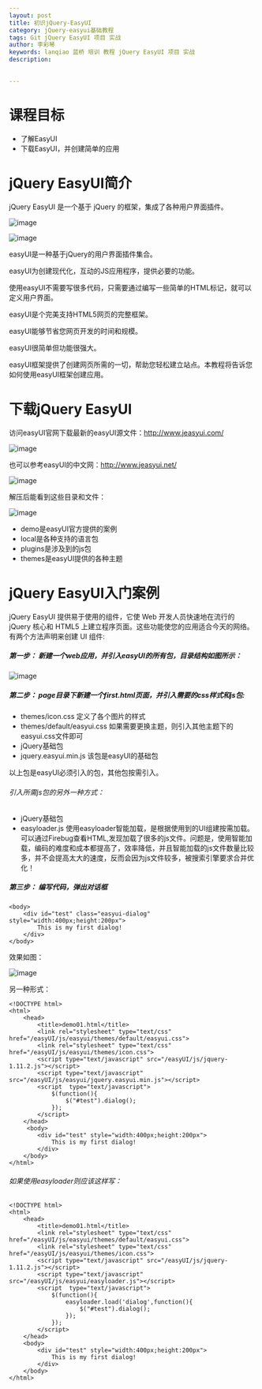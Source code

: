 ```yaml
---
layout: post  
title: 初识jQuery-EasyUI   
category: jQuery-easyui基础教程  
tags: Git jQuery EasyUI 项目 实战  
author: 李彩琴  
keywords: lanqiao 蓝桥 培训 教程 jQuery EasyUI 项目 实战  
description:
  

---
```

# 课程目标

- 了解EasyUI
- 下载EasyUI，并创建简单的应用


# jQuery EasyUI简介

jQuery EasyUI 是一个基于 jQuery 的框架，集成了各种用户界面插件。  

![image](http://i.imgur.com/w4DOMiL.png) 

![image](http://i.imgur.com/4tmvcjN.png)

easyUI是一种基于jQuery的用户界面插件集合。

easyUI为创建现代化，互动的JS应用程序，提供必要的功能。

使用easyUI不需要写很多代码，只需要通过编写一些简单的HTML标记，就可以定义用户界面。

easyUI是个完美支持HTML5网页的完整框架。

easyUI能够节省您网页开发的时间和规模。

easyUI很简单但功能很强大。

easyUI框架提供了创建网页所需的一切，帮助您轻松建立站点。本教程将告诉您如何使用easyUI框架创建应用。


# 下载jQuery EasyUI  

访问easyUI官网下载最新的easyUI源文件：http://www.jeasyui.com/   
 
![image](http://i.imgur.com/oFHGavp.png) 

也可以参考easyUI的中文网：http://www.jeasyui.net/   

![image](http://i.imgur.com/WMB3LAN.png)

解压后能看到这些目录和文件：  

![image](http://i.imgur.com/OKUnaaP.png)

- demo是easyUI官方提供的案例
- local是各种支持的语言包
- plugins是涉及到的js包
- themes是easyUI提供的各种主题  


# jQuery EasyUI入门案例

jQuery EasyUI 提供易于使用的组件，它使 Web 开发人员快速地在流行的 jQuery 核心和 HTML5 上建立程序页面。这些功能使您的应用适合今天的网络。有两个方法声明来创建 UI 组件:

##### 第一步： 新建一个web应用，并引入easyUI的所有包，目录结构如图所示： 

![image](http://i.imgur.com/k9TXxof.png) 

##### 第二步： page目录下新建一个first.html页面，并引入需要的css样式和js包:

- themes/icon.css 定义了各个图片的样式
- themes/default/easyui.css 如果需要更换主题，则引入其他主题下的easyui.css文件即可
- jQuery基础包
- jquery.easyui.min.js 该包是easyUI的基础包 

以上包是easyUI必须引入的包，其他包按需引入。

###### 引入所需js包的另外一种方式：

- jQuery基础包
- easyloader.js 使用easyloader智能加载，是根据使用到的UI组建按需加载。可以通过Firebug查看HTML,发现加载了很多的js文件。问题是，使用智能加载，编码的难度和成本都提高了，效率降低，并且智能加载的js文件数量比较多，并不会提高太大的速度，反而会因为js文件较多，被搜索引擎要求合并优化！ 

##### 第三步： 编写代码，弹出对话框  

```
<body>     
	<div id="test" class="easyui-dialog" style="width:400px;height:200px">   
		This is my first dialog!    
	</div>    
</body>   
```


效果如图：  

![image](http://i.imgur.com/3IBcY9c.png)

另一种形式：   

```
<!DOCTYPE html>  
<html>  
	<head>  
		<title>demo01.html</title>  
    	<link rel="stylesheet" type="text/css" href="/easyUI/js/easyui/themes/default/easyui.css">  
		<link rel="stylesheet" type="text/css" href="/easyUI/js/easyui/themes/icon.css">  
		<script type="text/javascript" src="/easyUI/js/jquery-1.11.2.js"></script>  
		<script type="text/javascript" src="/easyUI/js/easyui/jquery.easyui.min.js"></script>  
		<script  type="text/javascript">    
			$(function(){  
				$("#test").dialog(); 
			});  
		</script>  
  	</head>  
 	 <body>  
		<div id="test" style="width:400px;height:200px">    
   	    	This is my first dialog!  
		</div>  
  	</body>  
</html> 
```

###### 如果使用easyloader则应该这样写：

```
<!DOCTYPE html> 
<html> 
	<head>  
	    <title>demo01.html</title> 
	    <link rel="stylesheet" type="text/css" href="/easyUI/js/easyui/themes/default/easyui.css">  
		<link rel="stylesheet" type="text/css" href="/easyUI/js/easyui/themes/icon.css"> 
	    <script type="text/javascript" src="/easyUI/js/jquery-1.11.2.js"></script>  
		<script type="text/javascript" src="/easyUI/js/easyui/easyloader.js"></script>  
		<script  type="text/javascript">  
			$(function(){  
				easyloader.load('dialog',function(){  
					$("#test").dialog();  
				});  
			});  
		</script>  
	</head>  
	<body>  
		<div id="test" style="width:400px;height:200px">  
	        This is my first dialog!  
		</div>  
	</body>  
</html> 
```

